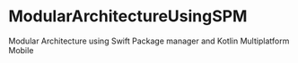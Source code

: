 # ModularArchitectureUsingSPM
Modular Architecture using Swift Package manager and Kotlin Multiplatform Mobile
